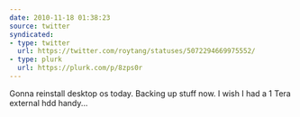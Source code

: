 ```yaml
---
date: 2010-11-18 01:38:23
source: twitter
syndicated:
- type: twitter
  url: https://twitter.com/roytang/statuses/5072294669975552/
- type: plurk
  url: https://plurk.com/p/8zps0r
---
```


Gonna reinstall desktop os today. Backing up stuff now. I wish I had a 1 Tera external hdd handy...